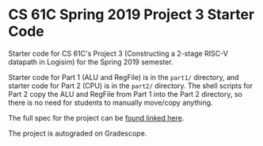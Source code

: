 # CS 61C Spring 2019 Project 3 Starter Code

Starter code for CS 61C's Project 3 (Constructing a 2-stage RISC-V datapath in Logisim) for the Spring 2019 semester. 

Starter code for Part 1 (ALU and RegFile) is in the `part1/` directory, and starter code for Part 2 (CPU) is in the `part2/` directory. The shell scripts for Part 2 copy the ALU and RegFile from Part 1 into the Part 2 directory, so there is no need for students to manually move/copy anything. 

The full spec for the project can be [found linked here](https://cs61c.org/projects/proj3/). 

The project is autograded on Gradescope.

